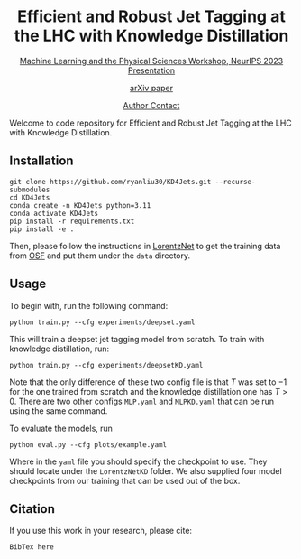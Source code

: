 <div align="center">

# Efficient and Robust Jet Tagging at the LHC with Knowledge Distillation

[Machine Learning and the Physical Sciences Workshop, NeurIPS 2023 Presentation](https://nips.cc/virtual/2023/76169)
    
[arXiv paper](https://arxiv.org/abs/2311.14160)

[Author Contact](mailto:liuryan30@berkeley.edu)

</div>

Welcome to code repository for Efficient and Robust Jet Tagging at the LHC with Knowledge Distillation.

## Installation 
```
git clone https://github.com/ryanliu30/KD4Jets.git --recurse-submodules
cd KD4Jets
conda create -n KD4Jets python=3.11
conda activate KD4Jets
pip install -r requirements.txt
pip install -e .
```
Then, please follow the instructions in [LorentzNet](https://github.com/sdogsq/LorentzNet-release.git) to get the training data from [OSF](https://osf.io/7u3fk/?view_only=8c42f1b112ab4a43bcf208012f9db2df) and put them under the `data` directory.
## Usage
To begin with, run the following command:
```
python train.py --cfg experiments/deepset.yaml
```
This will train a deepset jet tagging model from scratch. To train with knowledge distillation, run:
```
python train.py --cfg experiments/deepsetKD.yaml
```
Note that the only difference of these two config file is that $T$ was set to $-1$ for the one trained from scratch and the knowledge distillation one has $T>0$. There are two other configs `MLP.yaml` and `MLPKD.yaml` that can be run using the same command.

To evaluate the models, run
```
python eval.py --cfg plots/example.yaml
```
Where in the `yaml` file you should specify the checkpoint to use. They should locate under the `LorentzNetKD` folder. We also supplied four model checkpoints from our training that can be used out of the box.
## Citation
If you use this work in your research, please cite:
```
BibTex here
```
